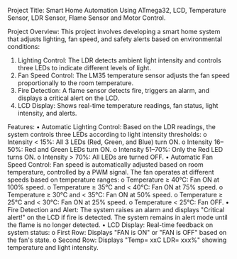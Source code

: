 Project Title:
Smart Home Automation Using ATmega32, LCD, Temperature Sensor, LDR Sensor, Flame Sensor and Motor Control.

Project Overview:
This project involves developing a smart home system that adjusts lighting, fan speed, and safety alerts based on environmental conditions:
1. Lighting Control: The LDR detects ambient light intensity and controls three LEDs to indicate different levels of light.
2. Fan Speed Control: The LM35 temperature sensor adjusts the fan speed proportionally to the room temperature.
3. Fire Detection: A flame sensor detects fire, triggers an alarm, and displays a critical alert on the LCD.
4. LCD Display: Shows real-time temperature readings, fan status, light intensity, and alerts.

Features:
• Automatic Lighting Control: Based on the LDR readings, the system controls three LEDs according to light intensity thresholds:
  o Intensity < 15%: All 3 LEDs (Red, Green, and Blue) turn ON.
  o Intensity 16–50%: Red and Green LEDs turn ON.
  o Intensity 51–70%: Only the Red LED turns ON.
  o Intensity > 70%: All LEDs are turned OFF.
• Automatic Fan Speed Control: Fan speed is automatically adjusted based on room temperature, controlled by a PWM signal. The fan operates at different speeds based on temperature ranges:
  o Temperature ≥ 40°C: Fan ON at 100% speed.
  o Temperature ≥ 35°C and < 40°C: Fan ON at 75% speed.
  o Temperature ≥ 30°C and < 35°C: Fan ON at 50% speed.
  o Temperature ≥ 25°C and < 30°C: Fan ON at 25% speed.
  o Temperature < 25°C: Fan OFF.
• Fire Detection and Alert: The system raises an alarm and displays "Critical alert!" on the LCD if fire is detected. The system remains in alert mode until the flame is no longer detected.
• LCD Display: Real-time feedback on system status:
  o First Row: Displays "FAN is ON" or "FAN is OFF" based on the fan's state.
  o Second Row: Displays "Temp= xxC LDR= xxx%" showing temperature and light intensity.
